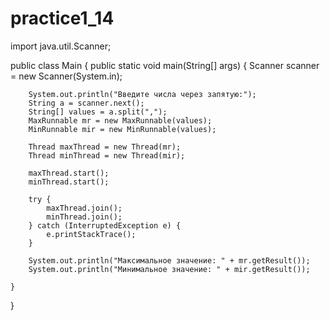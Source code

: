 # practice1_14
import java.util.Scanner;


public class Main {
    public static void main(String[] args) {
        Scanner scanner = new Scanner(System.in);

        System.out.println("Введите числа через запятую:");
        String a = scanner.next();
        String[] values = a.split(",");
        MaxRunnable mr = new MaxRunnable(values);
        MinRunnable mir = new MinRunnable(values);

        Thread maxThread = new Thread(mr);
        Thread minThread = new Thread(mir);

        maxThread.start();
        minThread.start();

        try {
            maxThread.join();
            minThread.join();
        } catch (InterruptedException e) {
            e.printStackTrace();
        }

        System.out.println("Максимальное значение: " + mr.getResult());
        System.out.println("Минимальное значение: " + mir.getResult());

    }
}


